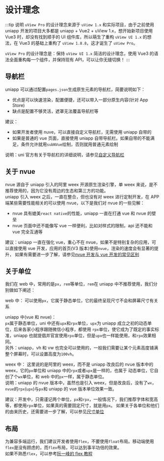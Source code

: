 # 设计理念

:::tip 说明
`uView Pro` 的设计理念来源于 `uView 1.x` 和实际项目，由于之前使用 uniapp 开发的项目大多都是 uniapp + Vue2 + uView 1.x，想开始新项目使用 Vue3 时，却没有找到顺手的 UI 组件库，所以萌生了重构 `uView UI 1.x` 的想法，在 Vue3 的基础上重构了 `uView 1.8.8`，这才诞生了 `uView Pro`。

`uView Pro` 的设计理念是：保持 `uView UI 1.x` 简洁的设计理念，使用 Vue3 的语法全面重构每一个组件，并保持现有 API，可以让你无缝切换！
:::

## 导航栏

uniapp 可以通过配置`pages.json`生成原生元素的导航栏，简要说明如下：

- 优点是可以快速渲染，配置便捷，还可以带入一部分原生内容(针对 App Store)
- 缺点是配置不够灵活，遮罩无法覆盖导航栏等

建议：

- 如果开发者使用 nuve，可以直接自定义导航栏，无需使用 uniapp 自带的
- 如果是普通的 vue 页面，直接使用 uniapp 自带导航栏。如果自带的不能满足，条件允许就用`subNVue`绘制，否则就用普通元素绘制

说明：uni 官方有关于导航栏的详细说明，请参见[自定义导航栏](https://uniapp.dcloud.io/collocation/pages?id=customnav)

## 关于 nvue

nvue 源自于 uniapp 引入的阿里 weex 开源原生渲染引擎，单 weex 来说，是不推荐使用的，因为它没有周边的生态和第三方的功能。  
uniapp 引入 weex 之后，一直在整合，但也没有对 weex 进行定制开发，在 APP 端某些需要性能相关的可以使用 nvue，以下是我们对 nvue 的一些见解：

- nvue 具有媲美`react native`的性能，uniapp 一直在打通 vue 和 nvue 的壁垒
- nvue 页面中还不能像写 vue 一样便利，比如对样式的限制，api 还不能和 vue 完全互通等

建议：uniapp 一直在强化 vue，重心不在 nvue，如果不是特别复杂的应用，可以直接使用 vue 开发，应用的首页(V3 版本)使用`nvue`，渲染的速度会有显著的提升，
如果有需要进一步了解，请参见[nvue 开发与 vue 开发的常见区别](https://uniapp.dcloud.io/use-weex?id=nvue开发与vue开发的常见区别)

## 关于单位

我们在 web 中，常用的是`px`，`rem`等单位，`rem`在 uniapp 中不推荐使用，我们分别做如下阐述：

web 中：
可以使用`px`，它属于静态单位，它的最终呈现尺寸不会和屏幕尺寸有关系

uniapp 中(vue 和 nvue)：  
`px`属于静态单位，uni 中还有`upx`和`rpx`单位，`upx`为 uniapp 成立之初的动态单位，后来各家小程序跟随微信小程序，都使用
`rpx`单位，使它成为了既定的事实标准，uniapp 也就提倡并官宣使用`rpx`单位，但是`upx`也一样能使用，和`rpx`效果相同。  
另外：uniapp，vh 和 vw 也完全可以使用的，一般我们需要让某个元素高度铺满整个屏幕时，可以设置高度为`100vh`。

weex 中：
这里说的是阿里的 weex，而不是 uniapp 改良后的 nvue 版本中的 weex，它的`px`单位和 uniapp 中的`rpx`或者`upx`是一样的，也属于
动态单位，它自创了个`wx`单位，和 web 中的`px`一样，属于静态单位。  
说明：uniapp 的 nvue 版本中，虽然也是引入 weex，但是改良后，没有了`wx`，`nvue`的`rpx`(`upx`)与`px`和 uniapp 的 vue 版本单位效果一致。

建议：开发中，只需谨记两个单位，`px`和`rpx`，一般情况下，我们推荐字体和宽高等，都使用`rpx`单位，如果真的需要固定尺寸，就是用`px`。
如果关于各单位和他们的由来历史，还需要进一步了解，可以参见[尺寸单位](https://uniapp.dcloud.io/frame?id=尺寸单位)

## 布局

为兼容多端运行，我们建议开发者使用`flex`，不要使用`float`布局。移动端使用`flex`是没有顾虑的，而`flex`布局，可以达到事半功倍的效果。  
如果不熟悉`flex`，可以参考[阮一峰的 flex 教程](http://www.ruanyifeng.com/blog/2015/07/flex-grammar.html)
